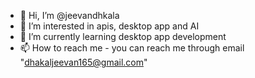 - 👋 Hi, I’m @jeevandhkala
- 👀 I’m interested in apis, desktop app and AI
- 🌱 I’m currently learning desktop app development
- 📫 How to reach me - you can reach me through email "dhakaljeevan165@gmail.com"
